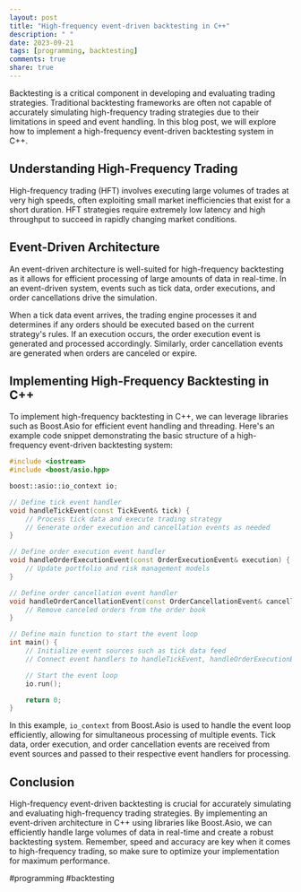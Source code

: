 ```yaml
---
layout: post
title: "High-frequency event-driven backtesting in C++"
description: " "
date: 2023-09-21
tags: [programming, backtesting]
comments: true
share: true
---
```


Backtesting is a critical component in developing and evaluating trading strategies. Traditional backtesting frameworks are often not capable of accurately simulating high-frequency trading strategies due to their limitations in speed and event handling. In this blog post, we will explore how to implement a high-frequency event-driven backtesting system in C++.

## Understanding High-Frequency Trading

High-frequency trading (HFT) involves executing large volumes of trades at very high speeds, often exploiting small market inefficiencies that exist for a short duration. HFT strategies require extremely low latency and high throughput to succeed in rapidly changing market conditions.

## Event-Driven Architecture

An event-driven architecture is well-suited for high-frequency backtesting as it allows for efficient processing of large amounts of data in real-time. In an event-driven system, events such as tick data, order executions, and order cancellations drive the simulation.

When a tick data event arrives, the trading engine processes it and determines if any orders should be executed based on the current strategy's rules. If an execution occurs, the order execution event is generated and processed accordingly. Similarly, order cancellation events are generated when orders are canceled or expire.

## Implementing High-Frequency Backtesting in C++

To implement high-frequency backtesting in C++, we can leverage libraries such as Boost.Asio for efficient event handling and threading. Here's an example code snippet demonstrating the basic structure of a high-frequency event-driven backtesting system:

```cpp
#include <iostream>
#include <boost/asio.hpp>

boost::asio::io_context io;

// Define tick event handler
void handleTickEvent(const TickEvent& tick) {
    // Process tick data and execute trading strategy
    // Generate order execution and cancellation events as needed
}

// Define order execution event handler
void handleOrderExecutionEvent(const OrderExecutionEvent& execution) {
    // Update portfolio and risk management models
}

// Define order cancellation event handler
void handleOrderCancellationEvent(const OrderCancellationEvent& cancellation) {
    // Remove canceled orders from the order book
}

// Define main function to start the event loop
int main() {
    // Initialize event sources such as tick data feed
    // Connect event handlers to handleTickEvent, handleOrderExecutionEvent, and handleOrderCancellationEvent

    // Start the event loop
    io.run();

    return 0;
}
```

In this example, `io_context` from Boost.Asio is used to handle the event loop efficiently, allowing for simultaneous processing of multiple events. Tick data, order execution, and order cancellation events are received from event sources and passed to their respective event handlers for processing.

## Conclusion

High-frequency event-driven backtesting is crucial for accurately simulating and evaluating high-frequency trading strategies. By implementing an event-driven architecture in C++ using libraries like Boost.Asio, we can efficiently handle large volumes of data in real-time and create a robust backtesting system. Remember, speed and accuracy are key when it comes to high-frequency trading, so make sure to optimize your implementation for maximum performance.

#programming #backtesting